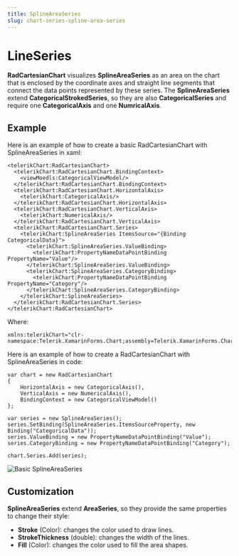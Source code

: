 ```yaml
---
title: SplineAreaSeries
slug: chart-series-spline-area-series
---
```

# LineSeries #

**RadCartesianChart** visualizes **SplineAreaSeries** as an area on the chart that is enclosed by the coordinate axes and straight line segments that connect the data points represented by these series. The **SplineAreaSeries** extend **CategoricalStrokedSeries**, so they are also **CategoricalSeries** and require one **CategoricalAxis** and one **NumricalAxis**.

## Example ##
Here is an example of how to create a basic RadCartesianChart with SplineAreaSeries in xaml:

	<telerikChart:RadCartesianChart>
	  <telerikChart:RadCartesianChart.BindingContext>
	    <viewMoedls:CategoricalViewModel/>
	  </telerikChart:RadCartesianChart.BindingContext>
	  <telerikChart:RadCartesianChart.HorizontalAxis>
	    <telerikChart:CategoricalAxis/>
	  </telerikChart:RadCartesianChart.HorizontalAxis>
	  <telerikChart:RadCartesianChart.VerticalAxis>
	    <telerikChart:NumericalAxis/>
	  </telerikChart:RadCartesianChart.VerticalAxis>
	  <telerikChart:RadCartesianChart.Series>
	    <telerikChart:SplineAreaSeries ItemsSource="{Binding CategoricalData}">
	      <telerikChart:SplineAreaSeries.ValueBinding>
	        <telerikChart:PropertyNameDataPointBinding PropertyName="Value"/>
	      </telerikChart:SplineAreaSeries.ValueBinding>
	      <telerikChart:SplineAreaSeries.CategoryBinding>
	        <telerikChart:PropertyNameDataPointBinding PropertyName="Category"/>
	      </telerikChart:SplineAreaSeries.CategoryBinding>
	    </telerikChart:SplineAreaSeries>
	  </telerikChart:RadCartesianChart.Series>
	</telerikChart:RadCartesianChart>
Where:

	xmlns:telerikChart="clr-namespace:Telerik.XamarinForms.Chart;assembly=Telerik.XamarinForms.Chart"
Here is an example of how to create a RadCartesianChart with SplineAreaSeries in code:

	var chart = new RadCartesianChart
	{
	    HorizontalAxis = new CategoricalAxis(),
	    VerticalAxis = new NumericalAxis(),
	    BindingContext = new CategoricalViewModel()
	};
	
	var series = new SplineAreaSeries();
	series.SetBinding(SplineAreaSeries.ItemsSourceProperty, new Binding("CategoricalData"));   
	series.ValueBinding = new PropertyNameDataPointBinding("Value");
	series.CategoryBinding = new PropertyNameDataPointBinding("Category");
	
	chart.Series.Add(series);
![Basic SplineAreaSeries]()
## Customization ##
**SplineAreaSeries** extend **AreaSeries**, so they provide the same properties to change their style:

- **Stroke** (Color): changes the color used to draw lines.
- **StrokeThickness** (double): changes the width of the lines.
- **Fill** (Color): changes the color used to fill the area shapes.